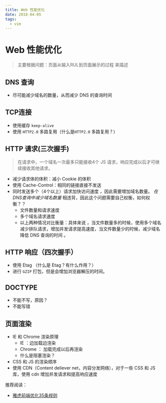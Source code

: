 ```yaml
---
title: Web 性能优化
date: 2018-04-05
tags: 
  - vim
---
```


# Web 性能优化

> 主要根据问题：页面从输入RUL到页面展示的过程 来描述

## DNS 查询

- 尽可能减少域名的数量，从而减少 DNS  的查询时间


## TCP连接

- 使用缓存 `keep-alive`
- 使用 `HTTP2.0` 多路复用（什么是`HTTP2.0` 多路复用？）

## HTTP 请求(三次握手)

> 在请求中，一个域名一次最多只能接收4个 JS 请求，响应完成以后才可继续接收其他请求。

- 减少请求体的体积：减小 Cookie 的体积
- 使用 Cache-Control：相同的链接直接不发送
- 同时发送多个（4个以上）请求加快访问速度 ，因此需要增加域名数量。 *在DNS查询中减少域名数量* 相违背，因此这个问题需要自己权衡，如何权衡？？
  - 文件数量和请求速度
  - 多个域名请求速度
  - 以上两种情况对比衡量：具体来说 ，当文件数量多的时候，使用多个域名减少排队请求，增加并发请求提高速度，当文件数量少的时候，减少域名降低 DNS 查询的时间 。

## HTTP 响应（四次握手）

- 使用 Etag （什么是  Etag？有什么作用？）
- 进行 `GZIP` 打包，但是会增加浏览器解压的时间。

## DOCTYPE 

- 不能不写，原因？
- 不能写错

## 页面渲染

- IE 和 Chrome 渲染原理
  - IE ：边加载边渲染
  - Chrome ： 加载完成以后再渲染
  - 什么是阻塞渲染？
- CSS 和 JS 的渲染顺序
- 使用 CDN（Content deliever net，内容分发网络），对于一些 CSS 和 JS 库，使用 cdn 增加并发请求和提高响应速度





推荐阅读： 

- [雅虎前端优化35条规则](https://github.com/creeperyang/blog/issues/1)